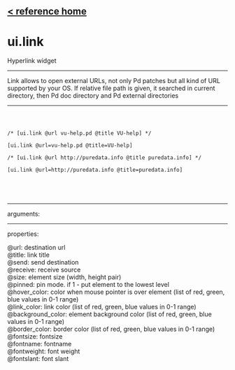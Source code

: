 [< reference home](index.html)
---

# ui.link


Hyperlink widget

---

Link allows to open external URLs, not only Pd patches but all kind of URL
            supported by your OS. If relative file path is given, it searched in current directory,
            then Pd doc directory and Pd external directories
<br>


---


```



/* [ui.link @url vu-help.pd @title VU-help] */

[ui.link @url=vu-help.pd @title=VU-help]

/* [ui.link @url http://puredata.info @title puredata.info] */

[ui.link @url=http://puredata.info @title=puredata.info]



            
```

---
arguments:


---
properties:

@url: destination url<br>
@title: link title<br>
@send: send destination<br>
@receive: receive source<br>
@size: element size (width, height
            pair)<br>
@pinned: pin mode. if 1 - put element
            to the lowest level<br>
@hover_color: color when mouse pointer
            is over element (list of red, green, blue values in 0-1 range)<br>
@link_color: link color (list of
            red, green, blue values in 0-1 range)<br>
@background_color: element background
            color (list of red, green, blue values in 0-1 range)<br>
@border_color: border color (list
            of red, green, blue values in 0-1 range)<br>
@fontsize: 
            fontsize<br>
@fontname: fontname<br>
@fontweight: font
            weight<br>
@fontslant: font
            slant<br>

